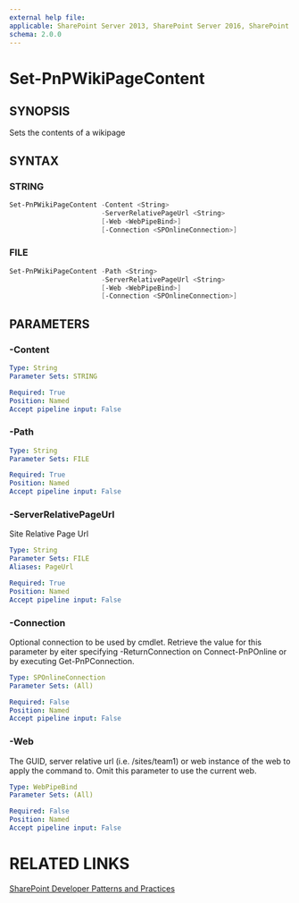 ```yaml
---
external help file:
applicable: SharePoint Server 2013, SharePoint Server 2016, SharePoint Online
schema: 2.0.0
---
```

# Set-PnPWikiPageContent

## SYNOPSIS
Sets the contents of a wikipage

## SYNTAX 

### STRING
```powershell
Set-PnPWikiPageContent -Content <String>
                       -ServerRelativePageUrl <String>
                       [-Web <WebPipeBind>]
                       [-Connection <SPOnlineConnection>]
```

### FILE
```powershell
Set-PnPWikiPageContent -Path <String>
                       -ServerRelativePageUrl <String>
                       [-Web <WebPipeBind>]
                       [-Connection <SPOnlineConnection>]
```

## PARAMETERS

### -Content


```yaml
Type: String
Parameter Sets: STRING

Required: True
Position: Named
Accept pipeline input: False
```

### -Path


```yaml
Type: String
Parameter Sets: FILE

Required: True
Position: Named
Accept pipeline input: False
```

### -ServerRelativePageUrl
Site Relative Page Url

```yaml
Type: String
Parameter Sets: FILE
Aliases: PageUrl

Required: True
Position: Named
Accept pipeline input: False
```

### -Connection
Optional connection to be used by cmdlet. Retrieve the value for this parameter by eiter specifying -ReturnConnection on Connect-PnPOnline or by executing Get-PnPConnection.

```yaml
Type: SPOnlineConnection
Parameter Sets: (All)

Required: False
Position: Named
Accept pipeline input: False
```

### -Web
The GUID, server relative url (i.e. /sites/team1) or web instance of the web to apply the command to. Omit this parameter to use the current web.

```yaml
Type: WebPipeBind
Parameter Sets: (All)

Required: False
Position: Named
Accept pipeline input: False
```

# RELATED LINKS

[SharePoint Developer Patterns and Practices](http://aka.ms/sppnp)